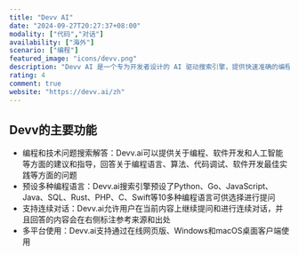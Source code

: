 ```yaml
---
title: "Devv AI"
date: "2024-09-27T20:27:37+08:00"
modality: ["代码","对话"]
availability: ["海外"]
scenario: ["编程"]
featured_image: "icons/devv.png"
description: "Devv AI 是一个专为开发者设计的 AI 驱动搜索引擎，提供快速准确的编程相关查询结果。"
rating: 4
comment: true
website: "https://devv.ai/zh"
---
```


## Devv的主要功能

* 编程和技术问题搜索解答：Devv.ai可以提供关于编程、软件开发和人工智能等方面的建议和指导，回答关于编程语言、算法、代码调试、软件开发最佳实践等方面的问题
* 预设多种编程语言：Devv.ai搜索引擎预设了Python、Go、JavaScript、Java、SQL、Rust、PHP、C、Swift等10多种编程语言可供选择进行提问
* 支持连续对话：Devv.ai允许用户在当前内容上继续提问和进行连续对话，并且回答的内容会在右侧标注参考来源和出处
* 多平台使用：Devv.ai支持通过在线网页版、Windows和macOS桌面客户端使用